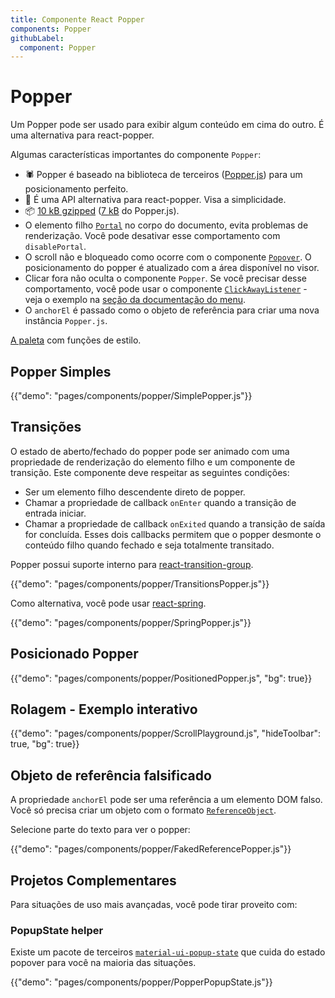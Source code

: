 ```yaml
---
title: Componente React Popper
components: Popper
githubLabel:
  component: Popper
---
```


# Popper

<p class="description">Um Popper pode ser usado para exibir algum conteúdo em cima do outro. É uma alternativa para react-popper.</p>

Algumas características importantes do componente `Popper`:

- 🕷 Popper é baseado na biblioteca de terceiros ([Popper.js](https://github.com/FezVrasta/popper.js)) para um posicionamento perfeito.
- 💄 É uma API alternativa para react-popper. Visa a simplicidade.
- 📦 [10 kB gzipped](/size-snapshot) ([7 kB](https://bundlephobia.com/result?p=popper.js) do Popper.js).
- O elemento filho [`Portal`](/components/portal/) no corpo do documento, evita problemas de renderização. Você pode desativar esse comportamento com `disablePortal`.
- O scroll não e bloqueado como ocorre com o componente [`Popover`](/components/popover/). O posicionamento do popper é atualizado com a área disponível no visor.
- Clicar fora não oculta o componente `Popper`. Se você precisar desse comportamento, você pode usar o componente [`ClickAwayListener`](/components/click-away-listener/) - veja o exemplo na [seção da documentação do menu](/components/menus/#menulist-composition).
- O `anchorEl` é passado como o objeto de referência para criar uma nova instância `Popper.js`.

[A paleta](/system/palette/) com funções de estilo.

## Popper Simples

{{"demo": "pages/components/popper/SimplePopper.js"}}

## Transições

O estado de aberto/fechado do popper pode ser animado com uma propriedade de renderização do elemento filho e um componente de transição. Este componente deve respeitar as seguintes condições:

- Ser um elemento filho descendente direto de popper.
- Chamar a propriedade de callback `onEnter` quando a transição de entrada iniciar.
- Chamar a propriedade de callback `onExited` quando a transição de saída for concluída. Esses dois callbacks permitem que o popper desmonte o conteúdo filho quando fechado e seja totalmente transitado.

Popper possui suporte interno para [react-transition-group](https://github.com/reactjs/react-transition-group).

{{"demo": "pages/components/popper/TransitionsPopper.js"}}

Como alternativa, você pode usar [react-spring](https://github.com/react-spring/react-spring).

{{"demo": "pages/components/popper/SpringPopper.js"}}

## Posicionado Popper

{{"demo": "pages/components/popper/PositionedPopper.js", "bg": true}}

## Rolagem - Exemplo interativo

{{"demo": "pages/components/popper/ScrollPlayground.js", "hideToolbar": true, "bg": true}}

## Objeto de referência falsificado

A propriedade `anchorEl` pode ser uma referência a um elemento DOM falso. Você só precisa criar um objeto com o formato [`ReferenceObject`](https://github.com/FezVrasta/popper.js/blob/0642ce0ddeffe3c7c033a412d4d60ce7ec8193c3/packages/popper/index.d.ts#L118-L123).

Selecione parte do texto para ver o popper:

{{"demo": "pages/components/popper/FakedReferencePopper.js"}}

## Projetos Complementares

Para situações de uso mais avançadas, você pode tirar proveito com:

### PopupState helper

Existe um pacote de terceiros [`material-ui-popup-state`](https://github.com/jcoreio/material-ui-popup-state) que cuida do estado popover para você na maioria das situações.

{{"demo": "pages/components/popper/PopperPopupState.js"}}

